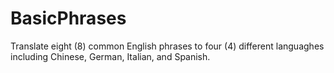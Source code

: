# BasicPhrases
Translate eight (8) common English phrases to four (4) different languaghes including Chinese, German, Italian, and Spanish.
